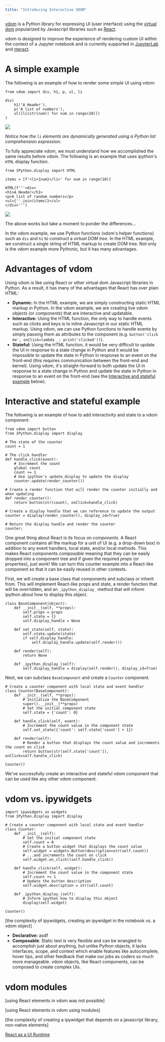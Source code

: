```yaml
---
title: "Introducing Interactive VDOM"
---
```


[vdom](https://github.com/nteract/vdom/) is a Python library for expressing UI (user interface) using the [virtual dom](https://reactjs.org/docs/faq-internals.html#what-is-the-virtual-dom) popularized by Javascript libraries such as [React](https://reactjs.org/). 

vdom is designed to improve the experience of rendering custom UI within the context of a Jupyter notebook and is currently supported in [JupyterLab](https://github.com/jupyterlab/jupyterlab) and [nteract](https://github.com/nteract/nteract).

# A simple example

The following is an example of how to render some simple UI using vdom:

    from vdom import div, h1, p, ul, li
    
    div(
        h1('A Header'),
        p('A list of numbers'),
        ul([li(str(num)) for num in range(10)])
    )

![](Untitled-b18d6eea-044e-41f6-832b-cef0ed560c89.png)

*Notice how the `li` elements are dynamically generated using a Python list comprehension expression.*

To fully appreciate vdom, we must understand how we accomplished the same results before vdom. The following is an example that uses ipython's `HTML` display function.

    from IPython.display import HTML
    
    items = [f'<li>{num}</li>' for num in range(10)]
    
    HTML(f'''<div>
    <h1>A Header</h1>
    <p>A list of random numbers</p>
    <ul>{''.join(items)}</ul>
    </div>''')

![](Untitled-54152823-a869-41a8-99bb-e025495ac85f.png)

The above works but take a moment to ponder the differences...

In the vdom example, we use Python functions (vdom's helper functions) such as `div` and `h1` to construct a *virtual DOM tree*. In the HTML example, we construct a single string of HTML markup to create DOM tree. Not only is the vdom example more Pythonic, but it has many advantages.

# Advantages of vdom

Using vdom is like using React or other virtual dom Javascript libraries in Python. As a result, it has many of the advantages that React has over plain HTML:

- **Dynamic:** In the HTML example, we are simply constructing static HTML markup in Python. In the vdom example, we are creating live vdom objects (or *components*) that are interactive and updatable.
- **Interactive:** Using the HTML function, the only way to handle events such as clicks and keys is to inline Javascript in our static HTML markup. Using vdom, we can use Python functions to handle events by simply passing them as attributes to the component (e.g. `button('click me', onClick=lambda _: print('clicked'))`).
- **Stateful:** Using the HTML function, it would be very difficult to update the UI in response to a state change in Python and it would be impossible to update the state in Python in response to an event on the front-end (this requires communication between the front-end and kernel). Using vdom, it's straight-forward to both update the UI in response to a state change in Python and update the state in Python in response to an event on the front-end (see the [Interactive and stateful example](https://www.notion.so/Introducing-module-support-to-vdom-5ddc063236d6409db1be41da3f1af582#89f889f8962a4562979d71912e88b1fd) below).

# Interactive and stateful example

The following is an example of how to add interactivity and state to a vdom component:

    from vdom import button
    from IPython.display import display
    
    # The state of the counter
    count = 1
    
    # The click handler
    def handle_click(event):
        # Increment the count
        global count
        count += 1
        # Use ipython's update_display to update the display
        counter.update(render_counter())
    
    # Create a render function that will render the counter initially and when updating
    def render_counter():
        return button(str(count), onClick=handle_click)
    
    # Create a display handle that we can reference to update the output
    counter = display(render_counter(), display_id=True)
    
    # Return the display handle and render the counter
    counter;

One great thing about React is its focus on *components*. A React component contains all the markup for a unit of UI (e.g. a drop-down box) in addition to any event handlers, local state, and/or local methods. This makes React components *composable* meaning that they can be easily dropped into a component tree and if given the required *props* (or properties), just work! We can turn this counter example into a React-like component so that it can be easily reused in other contexts.

First, we will create a base class that components and subclass or inherit from. This will implement React-like props and state, a render function that will be overridden, and an `_ipython_display_` method that will inform ipython about how to display this object.

    class BaseComponent(object):
        def __init__(self, **props):
            self.props = props
            self.state = {}
            self.display_handle = None
            
        def set_state(self, state):
            self.state.update(state)
            if self.display_handle:
                self.display_handle.update(self.render())
            
        def render(self):
            return None
            
        def _ipython_display_(self):
            self.display_handle = display(self.render(), display_id=True)

Next, we can subclass `BaseComponent` and create a `Counter` component.

    # Create a counter component with local state and event handler
    class Counter(BaseComponent):
        def __init__(self, **props):
            # Initialize the BaseComponent
            super().__init__(**props)
            # Set the initial component state
            self.state = {'count': 0}
            
        def handle_click(self, event):
            # Increment the count value in the component state
            self.set_state({'count': self.state['count'] + 1})
            
        def render(self):
            # Render a button that displays the count value and increments the count on click
            return button(str(self.state['count']), onClick=self.handle_click)
        
    Counter()

We've successfully create an interactive and stateful vdom component that can be used like any other vdom component.

# vdom vs. ipywidgets

    import ipywidgets as widgets
    from IPython.display import display
    
    # Create a counter component with local state and event handler
    class Counter:
        def __init__(self):
            # Set the initial component state
            self.count = 0
            # Create a button widget that displays the count value
            self.widget = widgets.Button(description=str(self.count))
            # ...and increments the count on click
            self.widget.on_click((self.handle_click))
    
        def handle_click(self, widget):
            # Increment the count value in the component state
            self.count += 1
            # Update the button description
            self.widget.description = str(self.count)
    
        def _ipython_display_(self):
            # Inform ipython how to display this object
            display(self.widget)
    
    Counter()

[the complexity of ipywidgets, creating an ipywidget in the notebook vs. a vdom object]

- **Declarative:** asdf
- **Composable**: Static text is very flexible and can be wrangled to accomplish just about anything, but unlike Python objects, it lacks interfaces, scope, and context which enable features like autocomplete, hover tips, and other feedback that make our jobs as coders so much more manageable. vdom objects, like React components, can be composed to create complex UIs.

# vdom modules

[using React elements in vdom was not possible]

[using React elements in vdom using modules]

[the complexity of creating a ipywidget that depends on a javascript library, non-native elements]

[React as a UI Runtime](https://overreacted.io/react-as-a-ui-runtime)